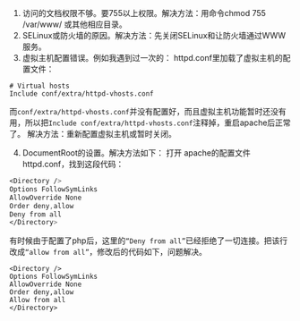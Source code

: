 1. 访问的文档权限不够。要755以上权限。解决方法：用命令chmod 755 /var/www/ 或其他相应目录。
2. SELinux或防火墙的原因。解决方法：先关闭SELinux和让防火墙通过WWW服务。
3. 虚拟主机配置错误。例如我遇到过一次的：
httpd.conf里加载了虚拟主机的配置文件：
```
# Virtual hosts
Include conf/extra/httpd-vhosts.conf
```
而`conf/extra/httpd-vhosts.conf`并没有配置好，而且虚拟主机功能暂时还没有用，所以把`Include conf/extra/httpd-vhosts.conf`注释掉，重启apache后正常了。
解决方法：重新配置虚拟主机或暂时关闭。

4. DocumentRoot的设置。解决方法如下：
打开 apache的配置文件httpd.conf，找到这段代码：
```css
<Directory />
Options FollowSymLinks
AllowOverride None
Order deny,allow
Deny from all
</Directory>
```
有时候由于配置了php后，这里的`“Deny from all”`已经拒绝了一切连接。把该行改成`“allow from all”`，修改后的代码如下，问题解决。
```
<Directory />
Options FollowSymLinks
AllowOverride None
Order deny,allow
Allow from all
</Directory>
```
